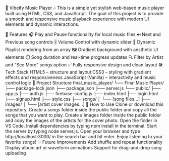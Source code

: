 🎵 Vibeify Music Player 🎶
This is a simple yet stylish web-based music player built using HTML, CSS, and JavaScript. The goal of this project is to provide a smooth and responsive music playback experience with modern UI elements and dynamic interactions.

🚀 Features
🎧 Play and Pause functionality for local music files
⏭️ Next and Previous song controls
🎚️ Volume Control with dynamic slider
📃 Dynamic Playlist rendering from an array
🖼️ Gradient background with aesthetic UI elements
⏱️ Song duration and real-time progress updates
🔍 Filter by Artist and "See More" songs option
✅ Fully responsive design and clean layout
🛠️ Tech Stack
HTML5 – structure and layout
CSS3 – styling with gradient effects and responsiveness
JavaScript (Vanilla) – interactivity and music control logic
📁 Project Structure
final_music_player/
└── Final Music Player/
    ├── package-lock.json
    ├── package.json
    ├── server.js
    └── public/
        ├── app.js
        ├── auth.js
        ├── firebase-config.js
        ├── index.html
        ├── login.html
        ├── signup.html
        ├── style.css
        ├── songs/
        │   └── [song files...]
        ├── images/
        │   └── [artist cover images...]
🎯 How to Use
Clone or download this repository.
Create a songs folder inside the public folder and copy all the songs that you want to play.
Create a images folder inside the public folder and copy the images of the artists for the cover photo.
Open the folder in VS Code.
Install dependencies by typing npm install in the terminal.
Start the server by typing node server.js.
Open your browser and type http://localhost:3000/ in the search bar and hit enter.
Enjoy listening to your favorite songs!
✨ Future Improvements
Add shuffle and repeat functionality
Display album art or waveform animations
Support for drag-and-drop song uploading

